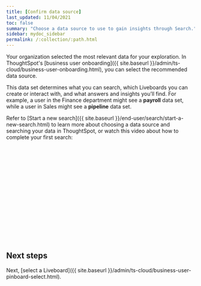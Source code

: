 ```yaml
---
title: [Confirm data source]
last_updated: 11/04/2021
toc: false
summary: "Choose a data source to use to gain insights through Search."
sidebar: mydoc_sidebar
permalink: /:collection/:path.html
---
```


Your organization selected the most relevant data for your exploration. In ThoughtSpot's [business user onboarding]({{ site.baseurl }}/admin/ts-cloud/business-user-onboarding.html), you can select the recommended data source.

This data set determines what you can search, which Liveboards you can create or interact with, and what answers and insights you’ll find. For example, a user in the Finance department might see a **payroll** data set, while a user in Sales might see a **pipeline** data set.

Refer to [Start a new search]({{ site.baseurl }}/end-user/search/start-a-new-search.html) to learn more about choosing a data source and searching your data in ThoughtSpot, or watch this video about how to complete your first search:

<script src="https://fast.wistia.com/embed/medias/uf5h6du15r.jsonp" async></script><script src="https://fast.wistia.com/assets/external/E-v1.js" async></script><span class="wistia_embed wistia_async_uf5h6du15r popover=true popoverAnimateThumbnail=true popoverBorderColor=4E55FD popoverBorderWidth=2" style="display:inline-block;height:252px;position:relative;width:450px">&nbsp;</span>

## Next steps
Next, [select a Liveboard]({{ site.baseurl }}/admin/ts-cloud/business-user-pinboard-select.html).
